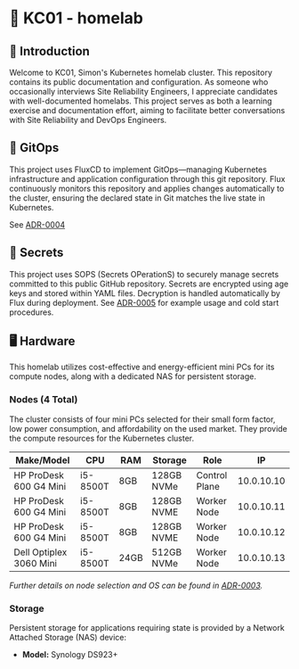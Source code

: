 # 🏡 KC01 - homelab

## 👋 Introduction

Welcome to KC01, Simon's Kubernetes homelab cluster. This repository contains its public documentation and configuration.
As someone who occasionally interviews Site Reliability Engineers, I appreciate candidates with well-documented homelabs.
This project serves as both a learning exercise and documentation effort, aiming to facilitate better conversations with Site Reliability and DevOps Engineers.

## 🏃 GitOps

This project uses FluxCD to implement GitOps—managing Kubernetes infrastructure and application configuration through this git repository. Flux continuously monitors this repository and applies changes automatically to the cluster, ensuring the declared state in Git matches the live state in Kubernetes.

See [ADR-0004](/adr/0004-use-flux-cd-for-gitops.md)

## 🔐 Secrets

This project uses SOPS (Secrets OPerationS) to securely manage secrets committed to this public GitHub repository. Secrets are encrypted using age keys and stored within YAML files. Decryption is handled automatically by Flux during deployment. See [ADR-0005](/adr/0005-use-sops-and-age-for-secrets-encryption.md) for example usage and cold start procedures.

## 🖥️ Hardware

This homelab utilizes cost-effective and energy-efficient mini PCs for its compute nodes, along with a dedicated NAS for persistent storage.

### Nodes (4 Total)

The cluster consists of four mini PCs selected for their small form factor, low power consumption, and affordability on the used market. They provide the compute resources for the Kubernetes cluster.

| Make/Model             | CPU         | RAM   | Storage     | Role          | IP         |
| ---------------------- | ----------- | ----- | ----------- | ------------- | ---------- |
| HP ProDesk 600 G4 Mini | i5-8500T    | 8GB   | 128GB NVMe  | Control Plane | 10.0.10.10 |
| HP ProDesk 600 G4 Mini | i5-8500T    | 8GB   | 128GB NVME  | Worker Node   | 10.0.10.11 |
| HP ProDesk 600 G4 Mini | i5-8500T    | 8GB   | 128GB NVME  | Worker Node   | 10.0.10.12 |
| Dell Optiplex 3060 Mini| i5-8500T    | 24GB  | 512GB NVMe  | Worker Node   | 10.0.10.13 |

*Further details on node selection and OS can be found in [ADR-0003](/adr/0003-node-hardware-os.md).*

### Storage

Persistent storage for applications requiring state is provided by a Network Attached Storage (NAS) device:

*   **Model:** Synology DS923+
